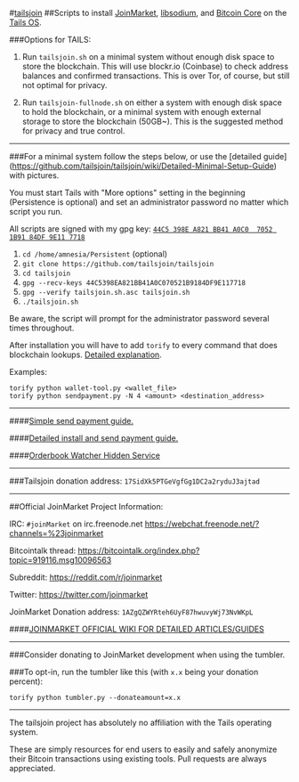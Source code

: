 #[tailsjoin](https://github.com/tailsjoin/tailsjoin/wiki)
##Scripts to install [JoinMarket](https://github.com/chris-belcher/joinmarket), [libsodium](https://download.libsodium.org/doc/), and [Bitcoin Core](https://bitcoin.org/en/download) on the [Tails OS](https://tails.boum.org).

###Options for TAILS:

1. Run `tailsjoin.sh` on a minimal system without enough disk space to store the blockchain. This will use blockr.io (Coinbase) to check address balances and confirmed transactions. This is over Tor, of course, but still not optimal for privacy.

2. Run `tailsjoin-fullnode.sh` on either a system with enough disk space to hold the blockchain, or a minimal system with enough external storage to store the blockchain (50GB~). This is the suggested method for privacy and true control. 

---

###For a minimal system follow the steps below, or use the [detailed guide] (https://github.com/tailsjoin/tailsjoin/wiki/Detailed-Minimal-Setup-Guide) with pictures.

You must start Tails with "More options" setting in the beginning (Persistence is optional) and set an administrator password no matter which script you run.

All scripts are signed with my gpg key: [`44C5 398E A821 BB41 A0C0  7052 1B91 84DF 9E11 7718`](https://github.com/tailsjoin/tailsjoin/wiki/GnuPG-Key)

1. `cd /home/amnesia/Persistent` (optional)
2. `git clone https://github.com/tailsjoin/tailsjoin`
3. `cd tailsjoin`
4. `gpg --recv-keys 44C5398EA821BB41A0C070521B9184DF9E117718`
5. `gpg --verify tailsjoin.sh.asc tailsjoin.sh`
6. `./tailsjoin.sh`
    
Be aware, the script will prompt for the administrator password several times throughout.

After installation you will have to add `torify` to every command that does blockchain lookups. [Detailed explanation](https://github.com/tailsjoin/tailsjoin/commit/0b42441277dfe77bccfefe6075cb688c0b603e4a).

Examples:

    torify python wallet-tool.py <wallet_file>
    torify python sendpayment.py -N 4 <amount> <destination_address>

---

####[Simple send payment guide.](https://github.com/tailsjoin/tailsjoin/wiki/Send-Payment-Guide)

####[Detailed install and send payment guide.](https://github.com/tailsjoin/tailsjoin/wiki/Detailed-Minimal-Setup-Guide)

####[Orderbook Watcher Hidden Service](http://ruc47yiosooolrzw.onion/)

---

###Tailsjoin donation address: `17SidXk5PTGeVgfGg1DC2a2ryduJ3ajtad`

---

##Official JoinMarket Project Information:

IRC: `#joinMarket` on irc.freenode.net https://webchat.freenode.net/?channels=%23joinmarket

Bitcointalk thread: https://bitcointalk.org/index.php?topic=919116.msg10096563

Subreddit: https://reddit.com/r/joinmarket

Twitter: https://twitter.com/joinmarket

JoinMarket Donation address: `1AZgQZWYRteh6UyF87hwuvyWj73NvWKpL`

####[JOINMARKET OFFICIAL WIKI FOR DETAILED ARTICLES/GUIDES](https://github.com/chris-belcher/joinmarket/wiki)

---

###Consider donating to JoinMarket development when using the tumbler. 

###To opt-in, run the tumbler like this (with `x.x` being your donation percent):

    torify python tumbler.py --donateamount=x.x
    
---

The tailsjoin project has absolutely no affiliation with the Tails operating system.

These are simply resources for end users to easily and safely anonymize their Bitcoin transactions using existing tools. Pull requests are always appreciated.
